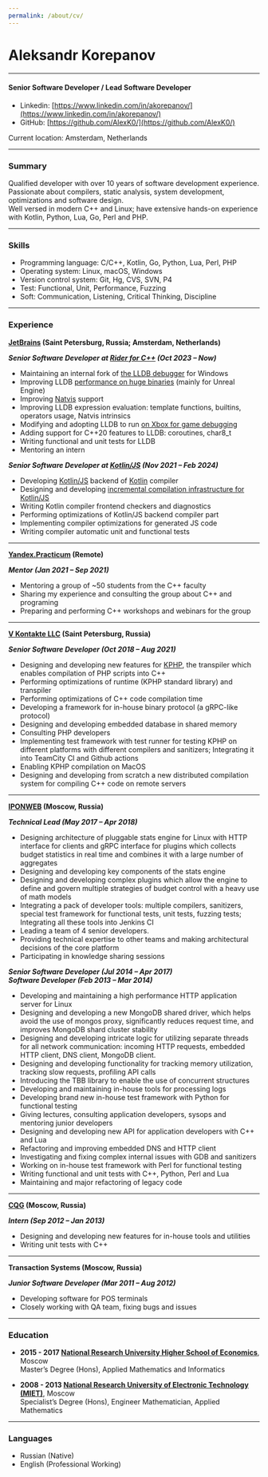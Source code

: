 ```yaml
---
permalink: /about/cv/
---
```


<link rel="stylesheet" href="/assets/css/pico.min.css">

# Aleksandr Korepanov

---
#### Senior Software Developer / Lead Software Developer

- Linkedin: [https://www.linkedin.com/in/akorepanov/](https://www.linkedin.com/in/akorepanov/)
- GitHub: [https://github.com/AlexK0/](https://github.com/AlexK0/)

Current location: Amsterdam, Netherlands

---
### Summary
Qualified developer with over 10 years of software development experience.\
Passionate about compilers, static analysis, system development, optimizations and software design.\
Well versed in modern C++ and Linux; have extensive hands-on experience with Kotlin, Python, Lua, Go, Perl and PHP.

---
### Skills
- Programming language: C/C++, Kotlin, Go, Python, Lua, Perl, PHP
- Operating system: Linux, macOS, Windows
- Version control system: Git, Hg, CVS, SVN, P4
- Test: Functional, Unit, Performance, Fuzzing
- Soft: Communication, Listening, Critical Thinking, Discipline

---
### Experience

**[JetBrains](https://www.jetbrains.com/) (Saint Petersburg, Russia; Amsterdam, Netherlands)**

_**Senior Software Developer at [Rider for C++](https://www.jetbrains.com/lp/rider-unreal) (Oct 2023 – Now)**_
- Maintaining an internal fork of [the LLDB debugger](https://lldb.llvm.org) for Windows
- Improving LLDB [performance on huge binaries](https://blog.jetbrains.com/dotnet/2025/01/31/faster-debugging-in-rider) (mainly for Unreal Engine)
- Improving [Natvis](https://learn.microsoft.com/en-us/visualstudio/debugger/create-custom-views-of-native-objects) support
- Improving LLDB expression evaluation: template functions, builtins, operators usage, Natvis intrinsics
- Modifying and adopting LLDB to run [on Xbox for game debugging](https://www.jetbrains.com/lp/rider-consoles)
- Adding support for C++20 features to LLDB: coroutines, char8_t
- Writing functional and unit tests for LLDB
- Mentoring an intern

_**Senior Software Developer at [Kotlin/JS](https://kotlinlang.org/docs/js-overview.html) (Nov 2021 – Feb 2024)**_

- Developing [Kotlin/JS](https://kotlinlang.org/docs/js-overview.html) backend of [Kotlin](https://github.com/JetBrains/kotlin) compiler
- Designing and developing [incremental compilation infrastructure for Kotlin/JS](https://kotlinlang.org/docs/js-ir-compiler.html#incremental-compilation-for-development-binaries)
- Writing Kotlin compiler frontend checkers and diagnostics
- Performing optimizations of Kotlin/JS backend compiler part
- Implementing compiler optimizations for generated JS code
- Writing compiler automatic unit and functional tests

---
**[Yandex.Practicum](https://practicum.yandex.ru/) (Remote)**

_**Mentor (Jan 2021 – Sep 2021)**_
- Mentoring a group of ~50 students from the C++ faculty
- Sharing my experience and consulting the group about C++ and programing
- Preparing and performing C++ workshops and webinars for the group

---
**[V Kontakte LLC](https://vk.com/) (Saint Petersburg, Russia)**

_**Senior Software Developer (Oct 2018 – Aug 2021)**_
- Designing and developing new features for [KPHP](https://github.com/VKCOM/kphp), the transpiler which enables compilation of PHP scripts into C++
- Performing optimizations of runtime (KPHP standard library) and transpiler
- Performing optimizations of C++ code compilation time
- Developing a framework for in-house binary protocol (a gRPC-like protocol)
- Designing and developing embedded database in shared memory
- Consulting PHP developers
- Implementing test framework with test runner for testing KPHP on different platforms with different compilers and sanitizers; Integrating it into TeamCity CI and Github actions
- Enabling KPHP compilation on MacOS
- Designing and developing from scratch a new distributed compilation system for compiling C++ code on remote servers

---
**[IPONWEB](https://www.iponweb.com/) (Moscow, Russia)**

_**Technical Lead (May 2017 – Apr 2018)**_
- Designing architecture of pluggable stats engine for Linux with HTTP interface for clients and gRPC interface for plugins which collects budget statistics in real time and combines it with a large number of aggregates
- Designing and developing key components of the stats engine
- Designing and developing complex plugins which allow the engine to define and govern multiple strategies of budget control with a heavy use of math models
- Integrating a pack of developer tools: multiple compilers, sanitizers, special test framework for functional tests, unit tests, fuzzing tests; Integrating all these tools into Jenkins CI
- Leading a team of 4 senior developers.
- Providing technical expertise to other teams and making architectural decisions of the core platform
- Participating in knowledge sharing sessions

_**Senior Software Developer (Jul 2014 – Apr 2017)**_\
_**Software Developer (Feb 2013 – Mar 2014)**_
- Developing and maintaining a high performance HTTP application server for Linux
- Designing and developing a new MongoDB shared driver, which helps avoid the use of mongos proxy, significantly reduces request time, and improves MongoDB shard cluster stability
- Designing and developing intricate logic for utilizing separate threads for all network communication: incoming HTTP requests, embedded HTTP client, DNS client, MongoDB client.
- Designing and developing functionality for tracking memory utilization, tracking slow requests, profiling API calls
- Introducing the TBB library to enable the use of concurrent structures
- Developing and maintaining in-house tools for processing logs
- Developing brand new in-house test framework with Python for functional testing
- Giving lectures, consulting application developers, sysops and mentoring junior developers
- Designing and developing new API for application developers with C++ and Lua
- Refactoring and improving embedded DNS and HTTP client
- Investigating and fixing complex internal issues with GDB and sanitizers
- Working on in-house test framework with Perl for functional testing
- Writing functional and unit tests with C++, Python, Perl and Lua
- Maintaining and major refactoring of legacy code

---
**[CQG](https://www.cqg.com/) (Moscow, Russia)**

_**Intern (Sep 2012 – Jan 2013)**_
- Designing and developing new features for in-house tools and utilities
- Writing unit tests with C++

---
**Transaction Systems (Moscow, Russia)**

_**Junior Software Developer (Mar 2011 – Aug 2012)**_
- Developing software for POS terminals
- Closely working with QA team, fixing bugs and issues

---
### Education

- **2015 - 2017 [National Research University Higher School of Economics](https://www.hse.ru/en/)**, Moscow\
Master’s Degree (Hons), Applied Mathematics and Informatics

- **2008 - 2013 [National Research University of Electronic Technology (MIET)](https://eng.miet.ru/)**, Moscow\
Specialist’s Degree (Hons), Engineer Mathematician, Applied Mathematics

---
### Languages
- Russian (Native)
- English (Professional Working)
